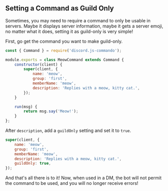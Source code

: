 ## Setting a Command as Guild Only

Sometimes, you may need to require a command to only be usable in servers. Maybe it displays server information, maybe it gets a server emoji, no matter what it does, setting it as guild-only is very simple!

First, go get the command you want to make guild-only.

```js
const { Command } = require('discord.js-commando');

module.exports = class MeowCommand extends Command {
	constructor(client) {
		super(client, {
			name: 'meow',
			group: 'first',
			memberName: 'meow',
			description: 'Replies with a meow, kitty cat.',
		});
	}

	run(msg) {
		return msg.say('Meow!');
	}
};
```

After `description`, add a `guildOnly` setting and set it to `true`.

<!-- eslint-skip -->
```js
super(client, {
	name: 'meow',
	group: 'first',
	memberName: 'meow',
	description: 'Replies with a meow, kitty cat.',
	guildOnly: true,
});
```

And that's all there is to it! Now, when used in a DM, the bot will not permit the command to be used, and you will no longer receive errors!
